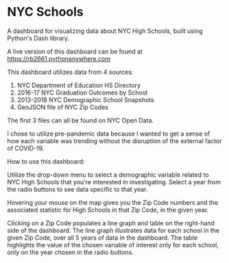 # NYC Schools
 
A dashboard for visualizing data about NYC High Schools, built using Python's Dash library.

A live version of this dashboard can be found at https://rb2661.pythonanywhere.com

This dashboard utilizes data from 4 sources:

1. NYC Department of Education HS Directory
2. 2016-17 NYC Graduation Outcomes by School
3. 2013-2018 NYC Demographic School Snapshots
4. GeoJSON file of NYC Zip Codes

The first 3 files can all be found on NYC Open Data.

I chose to utilize pre-pandemic data because I wanted to get a sense of how each variable was trending without the disruption of the external factor of COVID-19.

How to use this dashboard:

Utilize the drop-down menu to select a demographic variable related to NYC High Schools that you're interested in investigating. Select a year from the radio buttons to see data specific to that year.

Hovering your mouse on the map gives you the Zip Code numbers and the associated statistic for High Schools in that Zip Code, in the given year.

Clicking on a Zip Code populates a line graph and table on the right-hand side of the dashboard. The line graph illustrates data for each school in the given Zip Code, over all 5 years of data in the dashboard. The table highlights the value of the chosen variable of interest only for each school, only on the year chosen in the radio buttons.
